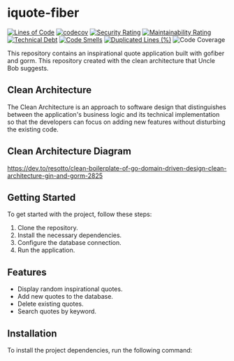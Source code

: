 # iquote-fiber
[![Lines of Code](https://sonarcloud.io/api/project_badges/measure?project=nunenuh_iquote-fiber&metric=ncloc)](https://sonarcloud.io/summary/new_code?id=nunenuh_iquote-fiber) [![codecov](https://codecov.io/gh/nunenuh/iquote-fiber/branch/main/graph/badge.svg?token=ZL8944ZGM1)](https://codecov.io/gh/nunenuh/iquote-fiber) [![Security Rating](https://sonarcloud.io/api/project_badges/measure?project=nunenuh_iquote-fiber&metric=security_rating)](https://sonarcloud.io/summary/new_code?id=nunenuh_iquote-fiber) [![Maintainability Rating](https://sonarcloud.io/api/project_badges/measure?project=nunenuh_iquote-fiber&metric=sqale_rating)](https://sonarcloud.io/summary/new_code?id=nunenuh_iquote-fiber) [![Technical Debt](https://sonarcloud.io/api/project_badges/measure?project=nunenuh_iquote-fiber&metric=sqale_index)](https://sonarcloud.io/summary/new_code?id=nunenuh_iquote-fiber) [![Code Smells](https://sonarcloud.io/api/project_badges/measure?project=nunenuh_iquote-fiber&metric=code_smells)](https://sonarcloud.io/summary/new_code?id=nunenuh_iquote-fiber) [![Duplicated Lines (%)](https://sonarcloud.io/api/project_badges/measure?project=nunenuh_iquote-fiber&metric=duplicated_lines_density)](https://sonarcloud.io/summary/new_code?id=nunenuh_iquote-fiber) ![Code Coverage](https://github.com/nunenuh/iquote-fiber/actions/workflows/codecov.yml/badge.svg?branch=dev)


This repository contains an inspirational quote application built with gofiber and gorm. This repository created with the clean architecture that Uncle Bob suggests.

## Clean Architecture

The Clean Architecture is an approach to software design that distinguishes between the application's business logic and its technical implementation so that the developers can focus on adding new features without disturbing the existing code.

## Clean Architecture Diagram

https://dev.to/resotto/clean-boilerplate-of-go-domain-driven-design-clean-architecture-gin-and-gorm-2825


## Getting Started

To get started with the project, follow these steps:

1. Clone the repository.
2. Install the necessary dependencies.
3. Configure the database connection.
4. Run the application.

## Features

- Display random inspirational quotes.
- Add new quotes to the database.
- Delete existing quotes.
- Search quotes by keyword.

## Installation

To install the project dependencies, run the following command:
